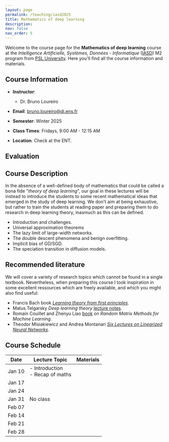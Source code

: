 ```yaml
---
layout: page
permalink: /teaching/iasd2025
title: Mathematics of deep learning
description:
nav: false
nav_order: 5
---
```


Welcome to the course page for the **Mathematics of deep learning** course at the *Intelligence Artificielle, Systèmes, Données - Informatique* ([IASD](https://dauphine.psl.eu/formations/masters/informatique/m2-intelligence-artificielle-systemes-donnees)) M2 program from [PSL University](https://psl.eu/). Here you'll find all the course information and materials.

## Course Information

- **Instructor**:
  - Dr. Bruno Loureiro

- **Email**: [bruno.loureiro@di.ens.fr](mailto:bruno.loureiro@di.ens.fr)
- **Semester**: Winter 2025
- **Class Times**: Fridays, 9:00 AM - 12:15 AM
- **Location**: Check at the ENT.

## Evaluation

## Course Description

In the absence of a well-defined body of mathematics that could be called a bona fide "*theory of deep learning*", our goal in these lectures will be instead to introduce the students to some recent mathematical ideas that emerged in the study of deep learning. We don't aim at being exhaustive, but rather to train the students at reading paper and preparing them to do research in deep learning theory, inasmuch as this can be defined.

- Introduction and challenges.
- Universal approximation theorems
- The lazy limit of large-width networks.
- The double descent phenomena and benign overfitting.
- Implicit bias of GD/SGD.
- The speciation transition in diffusion models.

## Recommended literature

We will cover a variety of research topics which cannot be found in a single textbook. Nevertheless, when preparing this course I took inspiration in some excellent ressources which are freely available, and which you might also find useful:

- Francis Bach book [*Learning theory from first principles*](https://www.di.ens.fr/~fbach/ltfp_book.pdf).
- Matus Telgarsky *Deep learning theory* [lecture notes](https://mjt.cs.illinois.edu/dlt/two.pdf).
- Romain Couillet and Zhenyu Liao [book](https://polaris.imag.fr/romain.couillet/docs/RMT_ML_Book.pdf) on *Random Matrix Methods for Machine Learning*.
- Theodor Misiakiewicz and Andrea Montanari [*Six Lectures on Linearized Neural Networks*](https://arxiv.org/abs/2308.13431).

## Course Schedule

| Date        | Lecture Topic                | Materials                            |
|-------------|------------------------------|--------------------------------------|
| Jan 10     | - Introduction <br> - Recap of maths         |  |
| Jan 17     |  |  |
| Jan 24     |  |  |
| Jan 31     | No class  |  |
| Feb 07     |  |  |
| Feb 14     |  |  |
| Feb 21     |  |  |
| Feb 28     |  |  |
